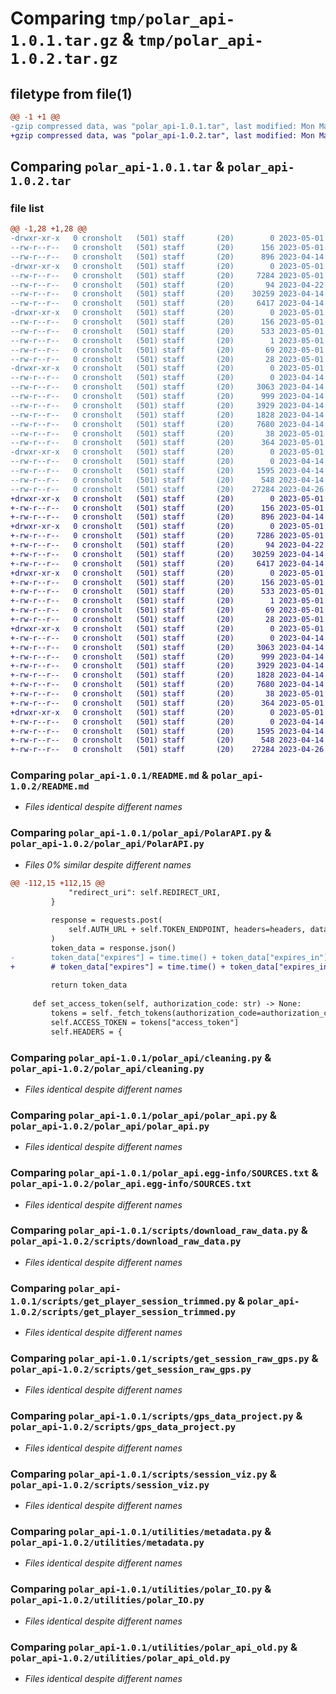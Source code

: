 # Comparing `tmp/polar_api-1.0.1.tar.gz` & `tmp/polar_api-1.0.2.tar.gz`

## filetype from file(1)

```diff
@@ -1 +1 @@
-gzip compressed data, was "polar_api-1.0.1.tar", last modified: Mon May  1 08:29:56 2023, max compression
+gzip compressed data, was "polar_api-1.0.2.tar", last modified: Mon May  1 08:39:48 2023, max compression
```

## Comparing `polar_api-1.0.1.tar` & `polar_api-1.0.2.tar`

### file list

```diff
@@ -1,28 +1,28 @@
-drwxr-xr-x   0 cronsholt   (501) staff       (20)        0 2023-05-01 08:29:56.037336 polar_api-1.0.1/
--rw-r--r--   0 cronsholt   (501) staff       (20)      156 2023-05-01 08:29:56.037215 polar_api-1.0.1/PKG-INFO
--rw-r--r--   0 cronsholt   (501) staff       (20)      896 2023-04-14 08:55:43.000000 polar_api-1.0.1/README.md
-drwxr-xr-x   0 cronsholt   (501) staff       (20)        0 2023-05-01 08:29:56.034212 polar_api-1.0.1/polar_api/
--rw-r--r--   0 cronsholt   (501) staff       (20)     7284 2023-05-01 08:26:23.000000 polar_api-1.0.1/polar_api/PolarAPI.py
--rw-r--r--   0 cronsholt   (501) staff       (20)       94 2023-04-22 06:14:40.000000 polar_api-1.0.1/polar_api/__init__.py
--rw-r--r--   0 cronsholt   (501) staff       (20)    30259 2023-04-14 08:55:43.000000 polar_api-1.0.1/polar_api/cleaning.py
--rw-r--r--   0 cronsholt   (501) staff       (20)     6417 2023-04-14 10:45:49.000000 polar_api-1.0.1/polar_api/polar_api.py
-drwxr-xr-x   0 cronsholt   (501) staff       (20)        0 2023-05-01 08:29:56.035003 polar_api-1.0.1/polar_api.egg-info/
--rw-r--r--   0 cronsholt   (501) staff       (20)      156 2023-05-01 08:29:56.000000 polar_api-1.0.1/polar_api.egg-info/PKG-INFO
--rw-r--r--   0 cronsholt   (501) staff       (20)      533 2023-05-01 08:29:56.000000 polar_api-1.0.1/polar_api.egg-info/SOURCES.txt
--rw-r--r--   0 cronsholt   (501) staff       (20)        1 2023-05-01 08:29:56.000000 polar_api-1.0.1/polar_api.egg-info/dependency_links.txt
--rw-r--r--   0 cronsholt   (501) staff       (20)       69 2023-05-01 08:29:56.000000 polar_api-1.0.1/polar_api.egg-info/requires.txt
--rw-r--r--   0 cronsholt   (501) staff       (20)       28 2023-05-01 08:29:56.000000 polar_api-1.0.1/polar_api.egg-info/top_level.txt
-drwxr-xr-x   0 cronsholt   (501) staff       (20)        0 2023-05-01 08:29:56.036063 polar_api-1.0.1/scripts/
--rw-r--r--   0 cronsholt   (501) staff       (20)        0 2023-04-14 08:55:43.000000 polar_api-1.0.1/scripts/__init__.py
--rw-r--r--   0 cronsholt   (501) staff       (20)     3063 2023-04-14 08:55:43.000000 polar_api-1.0.1/scripts/download_raw_data.py
--rw-r--r--   0 cronsholt   (501) staff       (20)      999 2023-04-14 08:55:43.000000 polar_api-1.0.1/scripts/get_player_session_trimmed.py
--rw-r--r--   0 cronsholt   (501) staff       (20)     3929 2023-04-14 08:55:43.000000 polar_api-1.0.1/scripts/get_session_raw_gps.py
--rw-r--r--   0 cronsholt   (501) staff       (20)     1828 2023-04-14 08:55:43.000000 polar_api-1.0.1/scripts/gps_data_project.py
--rw-r--r--   0 cronsholt   (501) staff       (20)     7680 2023-04-14 08:55:43.000000 polar_api-1.0.1/scripts/session_viz.py
--rw-r--r--   0 cronsholt   (501) staff       (20)       38 2023-05-01 08:29:56.037378 polar_api-1.0.1/setup.cfg
--rw-r--r--   0 cronsholt   (501) staff       (20)      364 2023-05-01 08:29:27.000000 polar_api-1.0.1/setup.py
-drwxr-xr-x   0 cronsholt   (501) staff       (20)        0 2023-05-01 08:29:56.036609 polar_api-1.0.1/utilities/
--rw-r--r--   0 cronsholt   (501) staff       (20)        0 2023-04-14 08:55:43.000000 polar_api-1.0.1/utilities/__init__.py
--rw-r--r--   0 cronsholt   (501) staff       (20)     1595 2023-04-14 08:55:43.000000 polar_api-1.0.1/utilities/metadata.py
--rw-r--r--   0 cronsholt   (501) staff       (20)      548 2023-04-14 08:55:43.000000 polar_api-1.0.1/utilities/polar_IO.py
--rw-r--r--   0 cronsholt   (501) staff       (20)    27284 2023-04-26 06:29:30.000000 polar_api-1.0.1/utilities/polar_api_old.py
+drwxr-xr-x   0 cronsholt   (501) staff       (20)        0 2023-05-01 08:39:48.986368 polar_api-1.0.2/
+-rw-r--r--   0 cronsholt   (501) staff       (20)      156 2023-05-01 08:39:48.986256 polar_api-1.0.2/PKG-INFO
+-rw-r--r--   0 cronsholt   (501) staff       (20)      896 2023-04-14 08:55:43.000000 polar_api-1.0.2/README.md
+drwxr-xr-x   0 cronsholt   (501) staff       (20)        0 2023-05-01 08:39:48.983302 polar_api-1.0.2/polar_api/
+-rw-r--r--   0 cronsholt   (501) staff       (20)     7286 2023-05-01 08:38:20.000000 polar_api-1.0.2/polar_api/PolarAPI.py
+-rw-r--r--   0 cronsholt   (501) staff       (20)       94 2023-04-22 06:14:40.000000 polar_api-1.0.2/polar_api/__init__.py
+-rw-r--r--   0 cronsholt   (501) staff       (20)    30259 2023-04-14 08:55:43.000000 polar_api-1.0.2/polar_api/cleaning.py
+-rw-r--r--   0 cronsholt   (501) staff       (20)     6417 2023-04-14 10:45:49.000000 polar_api-1.0.2/polar_api/polar_api.py
+drwxr-xr-x   0 cronsholt   (501) staff       (20)        0 2023-05-01 08:39:48.984175 polar_api-1.0.2/polar_api.egg-info/
+-rw-r--r--   0 cronsholt   (501) staff       (20)      156 2023-05-01 08:39:48.000000 polar_api-1.0.2/polar_api.egg-info/PKG-INFO
+-rw-r--r--   0 cronsholt   (501) staff       (20)      533 2023-05-01 08:39:48.000000 polar_api-1.0.2/polar_api.egg-info/SOURCES.txt
+-rw-r--r--   0 cronsholt   (501) staff       (20)        1 2023-05-01 08:39:48.000000 polar_api-1.0.2/polar_api.egg-info/dependency_links.txt
+-rw-r--r--   0 cronsholt   (501) staff       (20)       69 2023-05-01 08:39:48.000000 polar_api-1.0.2/polar_api.egg-info/requires.txt
+-rw-r--r--   0 cronsholt   (501) staff       (20)       28 2023-05-01 08:39:48.000000 polar_api-1.0.2/polar_api.egg-info/top_level.txt
+drwxr-xr-x   0 cronsholt   (501) staff       (20)        0 2023-05-01 08:39:48.985255 polar_api-1.0.2/scripts/
+-rw-r--r--   0 cronsholt   (501) staff       (20)        0 2023-04-14 08:55:43.000000 polar_api-1.0.2/scripts/__init__.py
+-rw-r--r--   0 cronsholt   (501) staff       (20)     3063 2023-04-14 08:55:43.000000 polar_api-1.0.2/scripts/download_raw_data.py
+-rw-r--r--   0 cronsholt   (501) staff       (20)      999 2023-04-14 08:55:43.000000 polar_api-1.0.2/scripts/get_player_session_trimmed.py
+-rw-r--r--   0 cronsholt   (501) staff       (20)     3929 2023-04-14 08:55:43.000000 polar_api-1.0.2/scripts/get_session_raw_gps.py
+-rw-r--r--   0 cronsholt   (501) staff       (20)     1828 2023-04-14 08:55:43.000000 polar_api-1.0.2/scripts/gps_data_project.py
+-rw-r--r--   0 cronsholt   (501) staff       (20)     7680 2023-04-14 08:55:43.000000 polar_api-1.0.2/scripts/session_viz.py
+-rw-r--r--   0 cronsholt   (501) staff       (20)       38 2023-05-01 08:39:48.986413 polar_api-1.0.2/setup.cfg
+-rw-r--r--   0 cronsholt   (501) staff       (20)      364 2023-05-01 08:39:33.000000 polar_api-1.0.2/setup.py
+drwxr-xr-x   0 cronsholt   (501) staff       (20)        0 2023-05-01 08:39:48.985771 polar_api-1.0.2/utilities/
+-rw-r--r--   0 cronsholt   (501) staff       (20)        0 2023-04-14 08:55:43.000000 polar_api-1.0.2/utilities/__init__.py
+-rw-r--r--   0 cronsholt   (501) staff       (20)     1595 2023-04-14 08:55:43.000000 polar_api-1.0.2/utilities/metadata.py
+-rw-r--r--   0 cronsholt   (501) staff       (20)      548 2023-04-14 08:55:43.000000 polar_api-1.0.2/utilities/polar_IO.py
+-rw-r--r--   0 cronsholt   (501) staff       (20)    27284 2023-04-26 06:29:30.000000 polar_api-1.0.2/utilities/polar_api_old.py
```

### Comparing `polar_api-1.0.1/README.md` & `polar_api-1.0.2/README.md`

 * *Files identical despite different names*

### Comparing `polar_api-1.0.1/polar_api/PolarAPI.py` & `polar_api-1.0.2/polar_api/PolarAPI.py`

 * *Files 0% similar despite different names*

```diff
@@ -112,15 +112,15 @@
             "redirect_uri": self.REDIRECT_URI,
         }
 
         response = requests.post(
             self.AUTH_URL + self.TOKEN_ENDPOINT, headers=headers, data=data
         )
         token_data = response.json()
-        token_data["expires"] = time.time() + token_data["expires_in"]
+        # token_data["expires"] = time.time() + token_data["expires_in"]
 
         return token_data
 
     def set_access_token(self, authorization_code: str) -> None:
         tokens = self._fetch_tokens(authorization_code=authorization_code)
         self.ACCESS_TOKEN = tokens["access_token"]
         self.HEADERS = {
```

### Comparing `polar_api-1.0.1/polar_api/cleaning.py` & `polar_api-1.0.2/polar_api/cleaning.py`

 * *Files identical despite different names*

### Comparing `polar_api-1.0.1/polar_api/polar_api.py` & `polar_api-1.0.2/polar_api/polar_api.py`

 * *Files identical despite different names*

### Comparing `polar_api-1.0.1/polar_api.egg-info/SOURCES.txt` & `polar_api-1.0.2/polar_api.egg-info/SOURCES.txt`

 * *Files identical despite different names*

### Comparing `polar_api-1.0.1/scripts/download_raw_data.py` & `polar_api-1.0.2/scripts/download_raw_data.py`

 * *Files identical despite different names*

### Comparing `polar_api-1.0.1/scripts/get_player_session_trimmed.py` & `polar_api-1.0.2/scripts/get_player_session_trimmed.py`

 * *Files identical despite different names*

### Comparing `polar_api-1.0.1/scripts/get_session_raw_gps.py` & `polar_api-1.0.2/scripts/get_session_raw_gps.py`

 * *Files identical despite different names*

### Comparing `polar_api-1.0.1/scripts/gps_data_project.py` & `polar_api-1.0.2/scripts/gps_data_project.py`

 * *Files identical despite different names*

### Comparing `polar_api-1.0.1/scripts/session_viz.py` & `polar_api-1.0.2/scripts/session_viz.py`

 * *Files identical despite different names*

### Comparing `polar_api-1.0.1/utilities/metadata.py` & `polar_api-1.0.2/utilities/metadata.py`

 * *Files identical despite different names*

### Comparing `polar_api-1.0.1/utilities/polar_IO.py` & `polar_api-1.0.2/utilities/polar_IO.py`

 * *Files identical despite different names*

### Comparing `polar_api-1.0.1/utilities/polar_api_old.py` & `polar_api-1.0.2/utilities/polar_api_old.py`

 * *Files identical despite different names*

